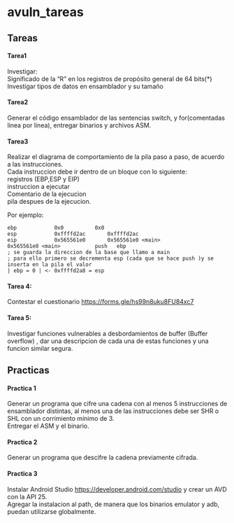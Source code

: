 # avuln_tareas
## Tareas
#### Tarea1
Investigar:  
Significado de la “R” en los registros de propósito general  de 64 bits(*)  
Investigar tipos de datos en ensamblador y su tamaño  

#### Tarea2
Generar el código ensamblador de las sentencias switch,  y for(comentadas linea por linea), entregar binarios y archivos ASM.

#### Tarea3
Realizar el diagrama de comportamiento de la pila paso a paso, de acuerdo a las instrucciones.  
Cada instruccion debe ir dentro de un bloque con lo siguiente:  
	registros (EBP,ESP y EIP)  
 	instruccion a ejecutar  
  Comentario de la ejecucion  
	pila despues de la ejecucion.  

Por ejemplo:  
```
ebp            0x0      	0x0  
esp            0xffffd2ac       0xffffd2ac  
eip            0x565561e0       0x565561e0 <main>  
0x565561e0 <main>       	push   ebp  
; se guarda la direccion de la base que llamo a main  
; para ello primero se decrementa esp (cada que se hace push )y se inserta en la pila el valor  
| ebp = 0 | <- 0xffffd2a8 = esp
```
#### Tarea 4:
Contestar el cuestionario https://forms.gle/hs99n8uku8FU84xc7

#### Tarea 5:
Investigar funciones vulnerables a desbordamientos de buffer (Buffer overflow) , dar una descripcion de cada una de estas funciones y una funcion similar segura.

## Practicas
#### Practica 1  
Generar un programa que cifre una cadena con al menos  5 instrucciones de ensamblador distintas, al menos una de  las instrucciones debe ser SHR o SHL con un corrimiento  mínimo de 3.  
Entregar el ASM y el binario.

#### Practica 2  
Generar un programa que descifre la cadena previamente  cifrada.  

#### Practica 3
Instalar Android Studio https://developer.android.com/studio y crear un AVD con la API 25.  
Agregar la instalacion al path, de manera que los binarios emulator y adb, puedan utilizarse globalmente.  


